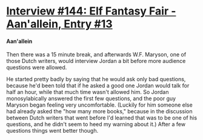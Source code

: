 # [Interview #144: Elf Fantasy Fair - Aan'allein, Entry #13](https://www.theoryland.com/intvmain.php?i=144#13)

#### Aan'allein

Then there was a 15 minute break, and afterwards W.F. Maryson, one of those Dutch writers, would interview Jordan a bit before more audience questions were allowed.

He started pretty badly by saying that he would ask only bad questions, because he'd been told that if he asked a good one Jordan would talk for half an hour, while that much time wasn't allowed him. So Jordan monosylabically answered the first few questions, and the poor guy Maryson began feeling very uncomfortable. (Luckily for him someone else had already asked the "how many more books," because in the discussion between Dutch writers that went before I'd learned that was to be one of his questions, and he didn't seem to heed my warning about it.) After a few questions things went better though.

